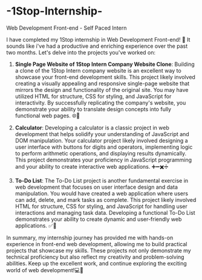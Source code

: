 # -1Stop-Internship-
Web Development Front-end - Self Paced Intern 

I have completed my 1Stop internship in Web Development Front-end! 🎉 It sounds like i've had a productive and enriching experience over the past two months. Let's delve into the projects you've worked on:

1. **Single Page Website of 1Stop Intern Company Website Clone**:
   Building a clone of the 1Stop Intern company website is an excellent way to showcase your front-end development skills. This project likely involved creating a visually appealing and responsive single-page website that mirrors the design and functionality of the original site. You may have utilized HTML for structure, CSS for styling, and JavaScript for interactivity. By successfully replicating the company's website, you demonstrate your ability to translate design concepts into fully functional web pages. 🌐💼

2. **Calculator**:
   Developing a calculator is a classic project in web development that helps solidify your understanding of JavaScript and DOM manipulation. Your calculator project likely involved designing a user interface with buttons for digits and operators, implementing logic to perform arithmetic operations, and displaying results dynamically. This project demonstrates your proficiency in JavaScript programming and your ability to create interactive web applications. ➕➖✖️➗

3. **To-Do List**:
   The To-Do List project is another fundamental exercise in web development that focuses on user interface design and data manipulation. You would have created a web application where users can add, delete, and mark tasks as complete. This project likely involved HTML for structure, CSS for styling, and JavaScript for handling user interactions and managing task data. Developing a functional To-Do List demonstrates your ability to create dynamic and user-friendly web applications. ✅📝

In summary, my internship journey has provided me with hands-on experience in front-end web development, allowing me to build practical projects that showcase my skills. These projects not only demonstrate my technical proficiency but also reflect my creativity and problem-solving abilities. Keep up the excellent work, and continue exploring the exciting world of web development!💻🚀
